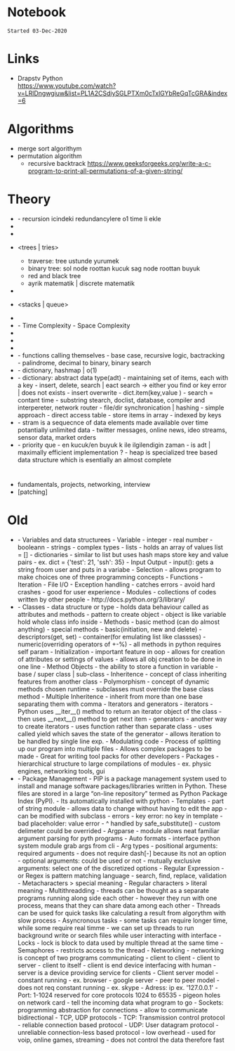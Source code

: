 # Notebook
`Started 03-Dec-2020`

# Links
- Drapstv Python  
    https://www.youtube.com/watch?v=LRlDngwgiuw&list=PL1A2CSdiySGLPTXm0cTxlGYbReGqTcGRA&index=6  


# Algorithms
- merge sort algorithym
- permutation algorithm
    - recursive backtrack
        https://www.geeksforgeeks.org/write-a-c-program-to-print-all-permutations-of-a-given-string/

# Theory
- <memoization>
    - recursion icindeki redundancylere o1 time li ekle

- <dynamic programming>

- <quick sort>

- <trees | tries>
    - traverse: tree ustunde yurumek
    - binary tree: sol node roottan kucuk sag node roottan buyuk
    - red and black tree
    - ayrik matematik | discrete matematik

- <graphs>

- <stacks | queue>

- <breadth-first search>

- <algorith analysis>
    - Time Complexity
    - Space Complexity

- <syntactic sugar>

- <binary search>

- <merge sort>

- <Recursion>
    - functions calling themselves
    - base case, recursive logic, bactracking
    - palindrome, decimal to binary, binary search 

- <abstract data type>
    - dictionary, hashmap | o(1) 

- <Hashing with chaining>
    - dictionary: abstract data type(adt)
    - maintaining set of items, each with a key
    - insert, delete, search | eact search -> either you find or key error | does not exists
    - insert overwrite
    - dict.item(key,value )
    - search = contant time
    - substring stearch, doclist, database, compiler and interpereter, network router
    - file/dir synchronication | hashing 
    - simple approach
        - direct access table
        - store items in array
        - indexed by keys

- <stream>
    - stram is a sequecnce of data elements made available over time potantially unlimited data
    - twitter messages, online news, ideo streams, sensor data, market orders

- <heap>
    - priority que
    - en kucuk/en buyuk k ile ilgilendigin zaman
    - is adt | maximally efficient implementation ?
    - heap is specialized tree based data structure which is esentially an almost complete


# 
- fundamentals, projects, networking, interview
- [patching]

# Old
- <Beginner>
    - Variables and data structurees
        - Variable
            - integer
            - real number
            - booleann
            - strings
            - complex types
                - lists
                    - holds an array of values list = []
                - dictionaries
                    - similar to list but uses hash maps store key and value pairs
                    - ex. dict = {'test': 21, 'ssh': 35}
    - Input Output
        - input(): gets a string froom user and puts in a variabe
    - Selection
        - allows program to make choices one of three programming concepts
    - Functions
    - Iteration
    - File I/O
    - Exception handling
        - catches errors
        - avoid hard crashes
        - good for user experience
    - Modules
        - collections of codes written by other people
        - http://docs.python.org/3/library/

- <Intermediate>
    - Classes
        - data structure or type 
        - holds data behaviour called as attributes and methods
        - pattern to create object
            - object is like variable hold whole class info inside
        - Methods
            - basic method (can do almost anything)
            - special methods
                - basic(initiation, new and delete)
                - descriptors(get, set)
                - container(for emulating list like classses)
                - numeric(overriding operators of +-%)
                - all methods in python requires self param
        - Initialization
            - important feature in oop
            - allows for creation of attributes or settings of values
            - allows all obj creation to be done in one line
        - Method Objects
            - the ability to store a function in variable
                - base / super class | sub-class
        - Inheritence
            - concept of class inheriting features from another class
        - Polymorphism
            - concept of dynamic methods chosen runtime
            - subclasses must override the base class method
        - Multiple Inheritence
            - inherit from more than one base separating them with comma
    - Iterators and generators
        - iterators
            - Python uses __iter__() method to return an iterator object of the class
            - then uses __next__() method to get next item
        - generators
            - another way to create iterators
            - uses function rather than separate class
            - uses called yield which saves the state of the generator
            - allows iteration to be handled by single line exp.
    - Modulating code
        - Process of splitting up our program into multiple files
        - Allows complex packages to be made
        - Great for writing tool packs for other developers
        - Packages
            - hierarchical structure to large compilations of modules
            - ex. physic engines, networking tools, gui

- <Advanced>
    - Package Management
        - PIP is a package management system used to install and manage software packages/libraries written in Python. These files are stored in a large “on-line repository” termed as Python Package Index (PyPI).
        - Its automatically installed with python
    - Templates
        - part of string module
        - allows data to change without having to edit the app
        - can be modified with subclass
        - errors
            - key error: no key in template
            - bad placeholder: value error
        - ^ handled by safe_substitute()
        - custom delimeter could be overrided
    - Argparse
        - module allows neat familiar argument parsing for pyth programs
        - Auto formats
        - interface python system module grab args from cli
        - Arg types
            - positional arguments: required arguments
                - does not require dash[-] because its not an option
            - optional arguments: could be used or not
            - mutually exclusive arguments: select one of the discretized options
        - Regular Expression
            - or Regex is pattern matching language
            - search, find, replace, validation
            - Metacharacters > special meaning
            - Regular characters > literal meaning
        - Multithreadding
            - threads can be thought as a separate programs running along side each other
            - however they run with one process, means that they can share data among each other
            - Threads can be used for quick tasks like calculating a result from algorythm with slow process
            - Asyncronous tasks
                - some tasks can require longer time, while some require real timme
                - we can set up threads to run background write or search files while user interacting with interface
            - Locks
                - lock is block to data used by multiple thread at the same time
            - Semaphores
                - restricts access to the thread
        - Networking
            - networking is concept of two programs communicating
                - client to client
                - client to server
                - client to itself
            - client is end device interfacing with human
            - server is a device providing service for clients
            - Client server model
                - constant running
                - ex. browser - google server
            - peer to peer model
                - does not req constant running
                - ex. skype
            - Adress: ip ex. '127.0.0.1'
            - Port: 1-1024 reserved for core protocols 1024 to 65535
                - pigeon holes on network card
                - tell the incoming data what program to go 
            - Sockets: programming abstraction for connections
                - allow to communicate bidirectional
                - TCP, UDP protocols
            - TCP: Transmission control protocol
                - reliable connection based protocol
            - UDP: User datagram protocol
                - unreliable connection-less based protocol
                - low overhead
                - used for voip, online games, streaming
                - does not control the data therefore fast 